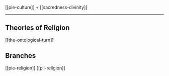 [[pie-culture]] + [[sacredness-divinity]]

---

## Theories of Religion
[[the-ontological-turn]]

## Branches
[[pie-religion]]
[[pii-religion]]